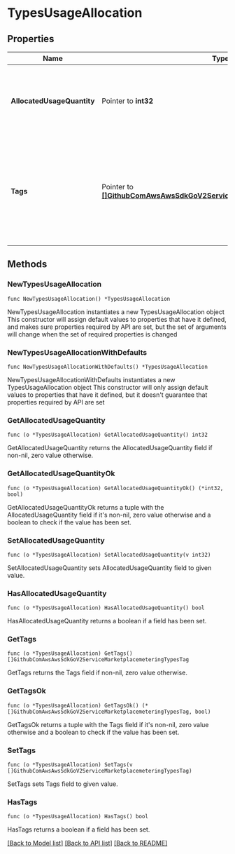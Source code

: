 # TypesUsageAllocation

## Properties

Name | Type | Description | Notes
------------ | ------------- | ------------- | -------------
**AllocatedUsageQuantity** | Pointer to **int32** | The total quantity allocated to this bucket of usage.  This member is required. | [optional] 
**Tags** | Pointer to [**[]GithubComAwsAwsSdkGoV2ServiceMarketplacemeteringTypesTag**](GithubComAwsAwsSdkGoV2ServiceMarketplacemeteringTypesTag.md) | The set of tags that define the bucket of usage. For the bucket of items with no tags, this parameter can be left out. | [optional] 

## Methods

### NewTypesUsageAllocation

`func NewTypesUsageAllocation() *TypesUsageAllocation`

NewTypesUsageAllocation instantiates a new TypesUsageAllocation object
This constructor will assign default values to properties that have it defined,
and makes sure properties required by API are set, but the set of arguments
will change when the set of required properties is changed

### NewTypesUsageAllocationWithDefaults

`func NewTypesUsageAllocationWithDefaults() *TypesUsageAllocation`

NewTypesUsageAllocationWithDefaults instantiates a new TypesUsageAllocation object
This constructor will only assign default values to properties that have it defined,
but it doesn't guarantee that properties required by API are set

### GetAllocatedUsageQuantity

`func (o *TypesUsageAllocation) GetAllocatedUsageQuantity() int32`

GetAllocatedUsageQuantity returns the AllocatedUsageQuantity field if non-nil, zero value otherwise.

### GetAllocatedUsageQuantityOk

`func (o *TypesUsageAllocation) GetAllocatedUsageQuantityOk() (*int32, bool)`

GetAllocatedUsageQuantityOk returns a tuple with the AllocatedUsageQuantity field if it's non-nil, zero value otherwise
and a boolean to check if the value has been set.

### SetAllocatedUsageQuantity

`func (o *TypesUsageAllocation) SetAllocatedUsageQuantity(v int32)`

SetAllocatedUsageQuantity sets AllocatedUsageQuantity field to given value.

### HasAllocatedUsageQuantity

`func (o *TypesUsageAllocation) HasAllocatedUsageQuantity() bool`

HasAllocatedUsageQuantity returns a boolean if a field has been set.

### GetTags

`func (o *TypesUsageAllocation) GetTags() []GithubComAwsAwsSdkGoV2ServiceMarketplacemeteringTypesTag`

GetTags returns the Tags field if non-nil, zero value otherwise.

### GetTagsOk

`func (o *TypesUsageAllocation) GetTagsOk() (*[]GithubComAwsAwsSdkGoV2ServiceMarketplacemeteringTypesTag, bool)`

GetTagsOk returns a tuple with the Tags field if it's non-nil, zero value otherwise
and a boolean to check if the value has been set.

### SetTags

`func (o *TypesUsageAllocation) SetTags(v []GithubComAwsAwsSdkGoV2ServiceMarketplacemeteringTypesTag)`

SetTags sets Tags field to given value.

### HasTags

`func (o *TypesUsageAllocation) HasTags() bool`

HasTags returns a boolean if a field has been set.


[[Back to Model list]](../README.md#documentation-for-models) [[Back to API list]](../README.md#documentation-for-api-endpoints) [[Back to README]](../README.md)



